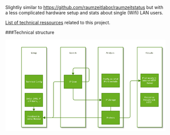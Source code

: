Slightliy similar to  https://github.com/raumzeitlabor/raumzeitstatus but with a less complicated hardware setup and stats about single (Wifi) LAN users. 

[List of technical ressources](resources.md) related to this project.

###Technical structure

![technical structure](https://raw.githubusercontent.com/powtac/Autarc_LAN_User_Stats/master/autarc_lan_user_stats.png)

